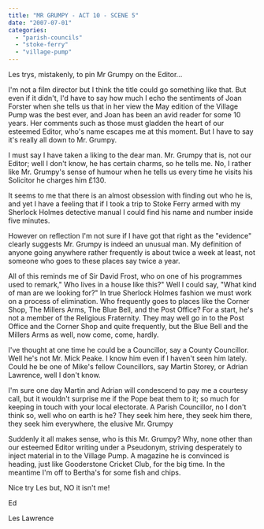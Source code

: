 ```yaml
---
title: "MR GRUMPY - ACT 10 - SCENE 5"
date: "2007-07-01"
categories: 
  - "parish-councils"
  - "stoke-ferry"
  - "village-pump"
---
```


Les trys, mistakenly, to pin Mr Grumpy on the Editor...

I'm not a film director but I think the title could go something like that. But even if it didn't, I'd have to say how much I echo the sentiments of Joan Forster when she tells us that in her view the May edition of the Village Pump was the best ever, and Joan has been an avid reader for some 10 years. Her comments such as those must gladden the heart of our esteemed Editor, who's name escapes me at this moment. But I have to say it's really all down to Mr. Grumpy.

I must say I have taken a liking to the dear man. Mr. Grumpy that is, not our Editor; well I don't know, he has certain charms, so he tells me. No, I rather like Mr. Grumpy's sense of humour when he tells us every time he visits his Solicitor he charges him £130.

It seems to me that there is an almost obsession with finding out who he is, and yet I have a feeling that if I took a trip to Stoke Ferry armed with my Sherlock Holmes detective manual I could find his name and number inside five minutes.

However on reflection I'm not sure if I have got that right as the "evidence" clearly suggests Mr. Grumpy is indeed an unusual man. My definition of anyone going anywhere rather frequently is about twice a week at least, not someone who goes to these places say twice a year.

All of this reminds me of Sir David Frost, who on one of his programmes used to remark," Who lives in a house like this?" Well I could say, "What kind of man are we looking for?" In true Sherlock Holmes fashion we must work on a process of elimination. Who frequently goes to places like the Corner Shop, The Millers Arms, The Blue Bell, and the Post Office? For a start, he's not a member of the Religious Fraternity. They may well go in to the Post Office and the Corner Shop and quite frequently, but the Blue Bell and the Millers Arms as well, now come, come, hardly.

I've thought at one time he could be a Councillor, say a County Councillor. Well he's not Mr. Mick Peake. I know him even if I haven't seen him lately. Could he be one of Mike's fellow Councillors, say Martin Storey, or Adrian Lawrence, well I don't know.

I'm sure one day Martin and Adrian will condescend to pay me a courtesy call, but it wouldn't surprise me if the Pope beat them to it; so much for keeping in touch with your local electorate. A Parish Councillor, no I don't think so, well who on earth is he? They seek him here, they seek him there, they seek him everywhere, the elusive Mr. Grumpy

Suddenly it all makes sense, who is this Mr. Grumpy? Why, none other than our esteemed Editor writing under a Pseudonym, striving desperately to inject material in to the Village Pump. A magazine he is convinced is heading, just like Gooderstone Cricket Club, for the big time. In the meantime I'm off to Bertha's for some fish and chips.

Nice try Les but, NO it isn't me!

Ed

Les Lawrence
